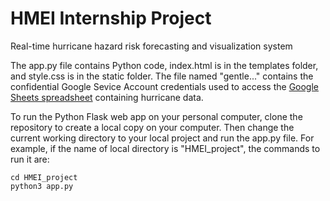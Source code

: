 # HMEI Internship Project
Real-time hurricane hazard risk forecasting and visualization system

The app.py file contains Python code, index.html is in the templates folder, and style.css is in the static folder. The file named "gentle..." contains the confidential Google Sevice Account credentials used to access the [Google Sheets spreadsheet](https://docs.google.com/spreadsheets/d/1_LvG_YsTzN9JDWHaJgZvPLsq3WZGeOJJEHSBYSEj5uI/edit?usp=sharing) containing hurricane data. 

To run the Python Flask web app on your personal computer, clone the repository to create a local copy on your computer. Then change the current working directory to your local project and run the app.py file. For example, if the name of local directory is "HMEI_project", the commands to run it are:

```
cd HMEI_project
python3 app.py
```

